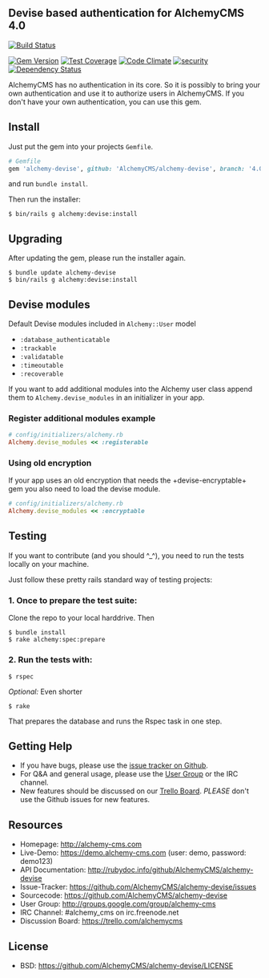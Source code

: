 ## Devise based authentication for AlchemyCMS 4.0

[![Build Status](https://secure.travis-ci.org/AlchemyCMS/alchemy-devise.svg?branch=4.0-stable)](http://travis-ci.org/AlchemyCMS/alchemy-devise)

[![Gem Version](https://badge.fury.io/rb/alchemy-devise.svg)](http://badge.fury.io/rb/alchemy-devise) [![Test Coverage](https://codeclimate.com/github/AlchemyCMS/alchemy-devise/badges/coverage.svg)](https://codeclimate.com/github/AlchemyCMS/alchemy-devise/coverage) [![Code Climate](https://codeclimate.com/github/AlchemyCMS/alchemy-devise/badges/gpa.svg)](https://codeclimate.com/github/AlchemyCMS/alchemy-devise) [![security](https://hakiri.io/github/AlchemyCMS/alchemy-devise/4.0-stable.svg)](https://hakiri.io/github/AlchemyCMS/alchemy-devise/4.0-stable) [![Dependency Status](https://gemnasium.com/AlchemyCMS/alchemy-devise.svg)](https://gemnasium.com/AlchemyCMS/alchemy-devise)

AlchemyCMS has no authentication in its core. So it is possibly to bring your own authentication and use it to authorize users in AlchemyCMS. If you don't have your own authentication, you can use this gem.

## Install

Just put the gem into your projects `Gemfile`.

```ruby
# Gemfile
gem 'alchemy-devise', github: 'AlchemyCMS/alchemy-devise', branch: '4.0-stable'
```

and run `bundle install`.

Then run the installer:

```shell
$ bin/rails g alchemy:devise:install
```

## Upgrading

After updating the gem, please run the installer again.

```shell
$ bundle update alchemy-devise
$ bin/rails g alchemy:devise:install
```

## Devise modules

Default Devise modules included in `Alchemy::User` model

- `:database_authenticatable`
- `:trackable`
- `:validatable`
- `:timeoutable`
- `:recoverable`

If you want to add additional modules into the Alchemy user class append them to `Alchemy.devise_modules` in an initializer in your app.

### Register additional modules example

```ruby
# config/initializers/alchemy.rb
Alchemy.devise_modules << :registerable
```

### Using old encryption

If your app uses an old encryption that needs the +devise-encryptable+ gem you also need to load the devise module.

```ruby
# config/initializers/alchemy.rb
Alchemy.devise_modules << :encryptable
```

## Testing

If you want to contribute (and you should ^_^), you need to run the tests locally on your machine.

Just follow these pretty rails standard way of testing projects:

### 1. Once to prepare the test suite:

Clone the repo to your local harddrive. Then

```shell
$ bundle install
$ rake alchemy:spec:prepare
```

### 2. Run the tests with:

```shell
$ rspec
```

_Optional:_ Even shorter

```shell
$ rake
```

That prepares the database and runs the Rspec task in one step.

Getting Help
------------

* If you have bugs, please use the [issue tracker on Github](https://github.com/AlchemyCMS/alchemy-devise/issues).
* For Q&A and general usage, please use the [User Group](http://groups.google.com/group/alchemy-cms) or the IRC channel.
* New features should be discussed on our [Trello Board](https://trello.com/alchemycms). *PLEASE* don't use the Github issues for new features.

Resources
---------

* Homepage: <http://alchemy-cms.com>
* Live-Demo: <https://demo.alchemy-cms.com> (user: demo, password: demo123)
* API Documentation: <http://rubydoc.info/github/AlchemyCMS/alchemy-devise>
* Issue-Tracker: <https://github.com/AlchemyCMS/alchemy-devise/issues>
* Sourcecode: <https://github.com/AlchemyCMS/alchemy-devise>
* User Group: <http://groups.google.com/group/alchemy-cms>
* IRC Channel: #alchemy_cms on irc.freenode.net
* Discussion Board: <https://trello.com/alchemycms>

License
-------

* BSD: <https://github.com/AlchemyCMS/alchemy-devise/LICENSE>
